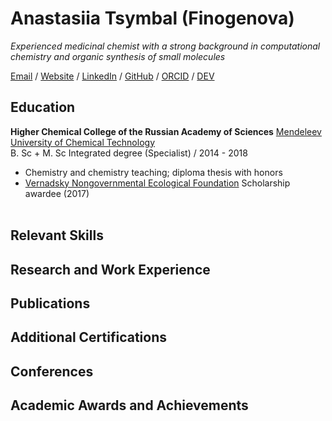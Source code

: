 # Anastasiia Tsymbal (Finogenova)

_Experienced medicinal chemist with a strong background in computational chemistry and organic synthesis of small molecules_ <br>

[Email](mailto:anastas.fin@gmail.com) / [Website](___) / [LinkedIn](https://www.linkedin.com/in/anastasiia-tsymbal-0328a1126/) / [GitHub](https://github.com/elltawariel/) / [ORCID](https://orcid.org/0000-0001-9502-5494) / [DEV](___)

## Education
**Higher Chemical College of the Russian Academy of Sciences** [Mendeleev University of Chemical Technology](https://www.muctr.ru/) <br>
B. Sc + M. Sc Integrated degree (Specialist) / 2014 - 2018
  - Chemistry and chemistry teaching; diploma thesis with honors
  - [Vernadsky Nongovernmental Ecological Foundation](https://vernadsky.ru/en/) Scholarship awardee (2017)
<br><br>

## Relevant Skills


## Research and Work Experience


## Publications


## Additional Certifications


## Conferences


## Academic Awards and Achievements
